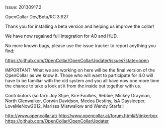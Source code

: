 Issue: 20130917.2

OpenCollar Dev/Beta/RC 3.927

Thank you for installing a beta version and helping us improve the collar!

We have now regained full integration for AO and HUD.

No more known bugs, please use the issue tracker to report anything you find:

https://github.com/OpenCollar/OpenCollarUpdater/issues?state=open

IMPORTANT: What we are working on here will be the final version of the OpenCollar as we know it. Those who will want to participate for 4.0 will have to be familiar with the old system and you all have now one more time the chance to take a look at it from the inside out together with us.

Contributors (so far): Joy Stipe, Kire Faulkes, Rebbie, Mickey Drayman, North Glenwalker, Corwin Davidson, Medea Destiny, IsA Daysleeper, LoveMeNow2012, Marissa Mistwallow and Wendy Starfall

http://www.opencollar.at/
http://www.opencollar.at/forum.html#!/tinkerbox
https://github.com/OpenCollar/OpenCollarUpdater